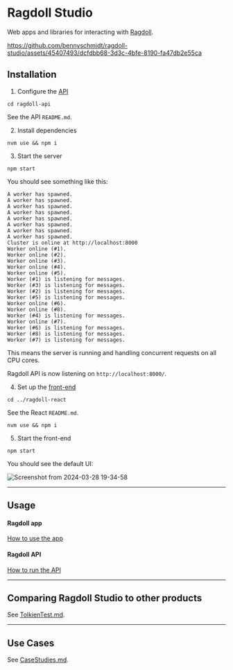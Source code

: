 # Ragdoll Studio

Web apps and libraries for interacting with [Ragdoll](https://github.com/bennyschmidt/ragdoll).

https://github.com/bennyschmidt/ragdoll-studio/assets/45407493/dcfdbb68-3d3c-4bfe-8190-fa47db2e55ca

## Installation

1. Configure the [API](https://github.com/bennyschmidt/ragdoll-studio/tree/master/ragdoll-api)

`cd ragdoll-api`

See the API `README.md`.

2. Install dependencies

`nvm use && npm i`

3. Start the server

`npm start`

You should see something like this:

```
A worker has spawned.
A worker has spawned.
A worker has spawned.
A worker has spawned.
A worker has spawned.
A worker has spawned.
A worker has spawned.
A worker has spawned.
Cluster is online at http://localhost:8000
Worker online (#1).
Worker online (#2).
Worker online (#3).
Worker online (#4).
Worker online (#5).
Worker (#1) is listening for messages.
Worker (#3) is listening for messages.
Worker (#2) is listening for messages.
Worker (#5) is listening for messages.
Worker online (#6).
Worker online (#8).
Worker (#4) is listening for messages.
Worker online (#7).
Worker (#6) is listening for messages.
Worker (#8) is listening for messages.
Worker (#7) is listening for messages.
```

This means the server is running and handling concurrent requests on all CPU cores. 

Ragdoll API is now listening on `http://localhost:8000/`.

4. Set up the [front-end](https://github.com/bennyschmidt/ragdoll-studio/tree/master/ragdoll-react)

`cd ../ragdoll-react`

See the React `README.md`.

`nvm use && npm i`

5. Start the front-end

`npm start`

You should see the default UI:

![Screenshot from 2024-03-28 19-34-58](https://github.com/bennyschmidt/ragdoll-studio/assets/45407493/d81fdccf-3ad2-45d6-bd03-bf667cc25ab0)

-----

## Usage

#### Ragdoll app

[How to use the app](https://github.com/bennyschmidt/ragdoll-studio/blob/master/ragdoll-react/README.md)

#### Ragdoll API

[How to run the API](https://github.com/bennyschmidt/ragdoll-studio/blob/master/ragdoll-api/README.md)

-----

## Comparing Ragdoll Studio to other products

See [TolkienTest.md](./TolkienTest.md).

-----

## Use Cases

See [CaseStudies.md](./CaseStudies.md).
